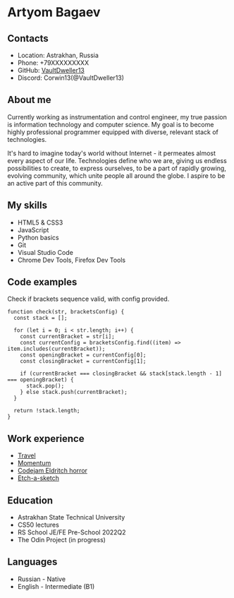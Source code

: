 # Artyom Bagaev

## Contacts

* Location: Astrakhan, Russia
* Phone: +79XXXXXXXXX
* GitHub: [VaultDweller13](https://github.com/VaultDweller13)
* Discord: Corwin13(@VaultDweller13)

## About me

Currently working as instrumentation and control engineer, my true passion is information technology and computer science. My goal is to become highly professional programmer equipped with diverse, relevant stack of technologies.  

It's hard to imagine today's world without Internet - it permeates almost every aspect of our life. Technologies define who we are, giving us endless possibilities to create, to express ourselves, to be a part of rapidly growing, evolving community, which unite people all around the globe. I aspire to be an active part of this community.

## My skills

* HTML5 & CSS3
* JavaScript
* Python basics
* Git
* Visual Studio Code
* Chrome Dev Tools, Firefox Dev Tools


## Code examples 

Check if brackets sequence valid, with config provided.

```
function check(str, bracketsConfig) {
  const stack = [];

  for (let i = 0; i < str.length; i++) {
    const currentBracket = str[i];
    const currentConfig = bracketsConfig.find((item) => item.includes(currentBracket));
    const openingBracket = currentConfig[0];
    const closingBracket = currentConfig[1];
   
    if (currentBracket === closingBracket && stack[stack.length - 1] === openingBracket) {
      stack.pop();
    } else stack.push(currentBracket);
  }
 
  return !stack.length;
}
```

## Work experience

* [Travel](https://vaultdweller13.github.io/travel/)
* [Momentum](https://vaultdweller13.github.io/Momentum/)
* [Codejam Eldritch horror](https://vaultdweller13.github.io/codejam-eldritch/)
* [Etch-a-sketch](https://github.com/VaultDweller13/etch-a-sketch)


## Education

* Astrakhan State Technical University
* CS50 lectures
* RS School JE/FE Pre-School 2022Q2
* The Odin Project (in progress)

## Languages

* Russian - Native
* English - Intermediate (B1)